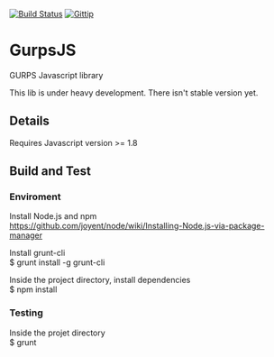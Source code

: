 [![Build Status](https://travis-ci.org/josmardias/gurpsjs.svg?branch=master)](https://travis-ci.org/josmardias/gurpsjs)
[![Gittip](http://img.shields.io/gittip/josmardias.png)](https://www.gittip.com/josmardias/)

GurpsJS
=====

GURPS Javascript library

This lib is under heavy development.
There isn't stable version yet.

## Details

Requires Javascript version >= 1.8

## Build and Test

### Enviroment

Install Node.js and npm  
https://github.com/joyent/node/wiki/Installing-Node.js-via-package-manager

Install grunt-cli  
$ grunt install -g grunt-cli

Inside the project directory, install dependencies  
$ npm install

### Testing

Inside the projet directory  
$ grunt
